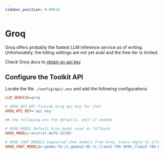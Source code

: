 ```yaml
---
sidebar_position: 0.00014
---
```


# Groq

Groq offers probably the fastest LLM inference service as of writing. Unfortunately, the billing settings are not yet avail and the free tier is limited.

Check Groq docs to [obtain an api key](https://console.groq.com/keys)

## Configure the Toolkit API

Locate the file `./config/api/.env` and add the following configurations

```ini
LLM_SERVICE=groq

# GROQ_API_KEY Provide Groq api key for chat
GROQ_API_KEY='api key'

## the following are the defaults, edit if needed

# GROQ_MODEL Default Groq model used as fallback
GROQ_MODEL='mixtral-8x7b-32768'

# GROQ_CHAT_MODELS Supported chat models from Groq. Leave empty to allow all available.
GROQ_CHAT_MODELS='gemma-7b-it,gemma2-9b-it,llama2-70b-4096,llama3-70b-8192,llama3-8b-8192,mixtral-8x7b-32768,llama3-groq-8b-8192-tool-use-preview,llama3-groq-70b-8192-tool-use-preview'

```

